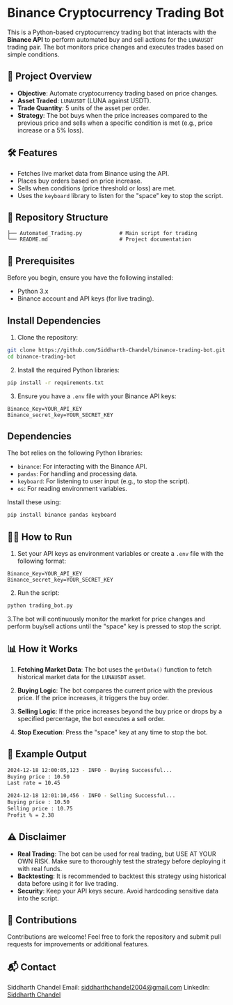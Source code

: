 # Binance Cryptocurrency Trading Bot

This is a Python-based cryptocurrency trading bot that interacts with the **Binance API** to perform automated buy and sell actions for the `LUNAUSDT` trading pair. The bot monitors price changes and executes trades based on simple conditions.

## 🚀 Project Overview

- **Objective**: Automate cryptocurrency trading based on price changes.
- **Asset Traded**: `LUNAUSDT` (LUNA against USDT).
- **Trade Quantity**: 5 units of the asset per order.
- **Strategy**: The bot buys when the price increases compared to the previous price and sells when a specific condition is met (e.g., price increase or a 5% loss).

## 🛠️ Features

- Fetches live market data from Binance using the API.
- Places buy orders based on price increase.
- Sells when conditions (price threshold or loss) are met.
- Uses the `keyboard` library to listen for the "space" key to stop the script.

## 📁 Repository Structure

```plaintext
├── Automated_Trading.py            # Main script for trading
└── README.md                       # Project documentation
```

## 🔧 Prerequisites
Before you begin, ensure you have the following installed:

- Python 3.x
- Binance account and API keys (for live trading).

## Install Dependencies
1. Clone the repository:
```bash
git clone https://github.com/Siddharth-Chandel/binance-trading-bot.git
cd binance-trading-bot
```

2. Install the required Python libraries:
```bash
pip install -r requirements.txt
```

3. Ensure you have a `.env` file with your Binance API keys:
```env
Binance_Key=YOUR_API_KEY
Binance_secret_key=YOUR_SECRET_KEY
```

## Dependencies
The bot relies on the following Python libraries:
- `binance`: For interacting with the Binance API.
- `pandas`: For handling and processing data.
- `keyboard`: For listening to user input (e.g., to stop the script).
- `os`: For reading environment variables.
  
Install these using:
```bash
pip install binance pandas keyboard
```

## 🏃‍♂️ How to Run
1. Set your API keys as environment variables or create a `.env` file with the following format:
```env
Binance_Key=YOUR_API_KEY
Binance_secret_key=YOUR_SECRET_KEY
```

2. Run the script:
```bash
python trading_bot.py
```

3.The bot will continuously monitor the market for price changes and perform buy/sell actions until the "space" key is pressed to stop the script.

## 📊 How it Works
1. **Fetching Market Data**: The bot uses the `getData()` function to fetch historical market data for the `LUNAUSDT` asset.

2. **Buying Logic**: The bot compares the current price with the previous price. If the price increases, it triggers the buy order.

3. **Selling Logic**: If the price increases beyond the buy price or drops by a specified percentage, the bot executes a sell order.

4. **Stop Execution**: Press the "space" key at any time to stop the bot.

## 🤖 Example Output
```bash
2024-12-18 12:00:05,123 - INFO - Buying Successful...
Buying price : 10.50
Last rate = 10.45

2024-12-18 12:01:10,456 - INFO - Selling Successful...
Buying price : 10.50
Selling price : 10.75
Profit % = 2.38
```

## ⚠️ Disclaimer
- **Real Trading**: The bot can be used for real trading, but USE AT YOUR OWN RISK. Make sure to thoroughly test the strategy before deploying it with real funds.
- **Backtesting**: It is recommended to backtest this strategy using historical data before using it for live trading.
- **Security**: Keep your API keys secure. Avoid hardcoding sensitive data into the script.

## 🤝 Contributions
Contributions are welcome! Feel free to fork the repository and submit pull requests for improvements or additional features.

## 📬 Contact
Siddharth Chandel
Email: siddharthchandel2004@gmail.com
LinkedIn: [Siddharth Chandel](https://www.linkedin.com/in/siddharth-chandel-001097245/)
